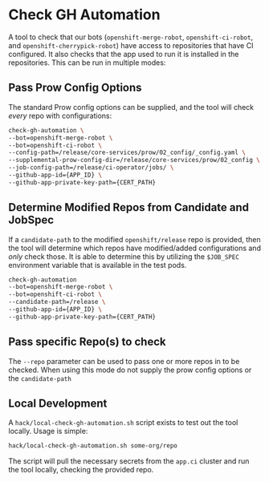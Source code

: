 # Check GH Automation
A tool to check that our bots (`openshift-merge-robot`, `openshift-ci-robot`, and `openshift-cherrypick-robot`) have access to repositories that have CI configured.
It also checks that the app used to run it is installed in the repositories.
This can be run in multiple modes:

## Pass Prow Config Options
The standard Prow config options can be supplied, and the tool will check _every_ repo with configurations:
```bash
check-gh-automation \
--bot=openshift-merge-robot \
--bot=openshift-ci-robot \
--config-path=/release/core-services/prow/02_config/_config.yaml \
--supplemental-prow-config-dir=/release/core-services/prow/02_config \
--job-config-path=/release/ci-operator/jobs/ \
--github-app-id={APP_ID} \
--github-app-private-key-path={CERT_PATH}
```

## Determine Modified Repos from Candidate and JobSpec
If a `candidate-path` to the modified `openshift/release` repo is provided, then the tool will determine which repos have modified/added configurations and _only_ check those.
It is able to determine this by utilizing the `$JOB_SPEC` environment variable that is available in the test pods.
```bash
check-gh-automation
--bot=openshift-merge-robot \
--bot=openshift-ci-robot \
--candidate-path=/release \
--github-app-id={APP_ID} \
--github-app-private-key-path={CERT_PATH}
```

## Pass specific Repo(s) to check
The `--repo` parameter can be used to pass one or more repos in to be checked.
When using this mode do not supply the prow config options or the `candidate-path`

## Local Development
A `hack/local-check-gh-automation.sh` script exists to test out the tool locally. Usage is simple:
```bash
hack/local-check-gh-automation.sh some-org/repo
```
The script will pull the necessary secrets from the `app.ci` cluster and run the tool locally, checking the provided repo.

